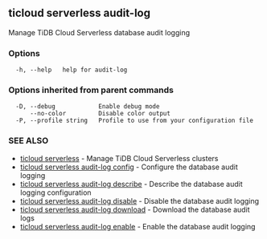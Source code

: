 ## ticloud serverless audit-log

Manage TiDB Cloud Serverless database audit logging

### Options

```
  -h, --help   help for audit-log
```

### Options inherited from parent commands

```
  -D, --debug            Enable debug mode
      --no-color         Disable color output
  -P, --profile string   Profile to use from your configuration file
```

### SEE ALSO

* [ticloud serverless](ticloud_serverless.md)	 - Manage TiDB Cloud Serverless clusters
* [ticloud serverless audit-log config](ticloud_serverless_audit-log_config.md)	 - Configure the database audit logging
* [ticloud serverless audit-log describe](ticloud_serverless_audit-log_describe.md)	 - Describe the database audit logging configuration
* [ticloud serverless audit-log disable](ticloud_serverless_audit-log_disable.md)	 - Disable the database audit logging
* [ticloud serverless audit-log download](ticloud_serverless_audit-log_download.md)	 - Download the database audit logs
* [ticloud serverless audit-log enable](ticloud_serverless_audit-log_enable.md)	 - Enable the database audit logging

